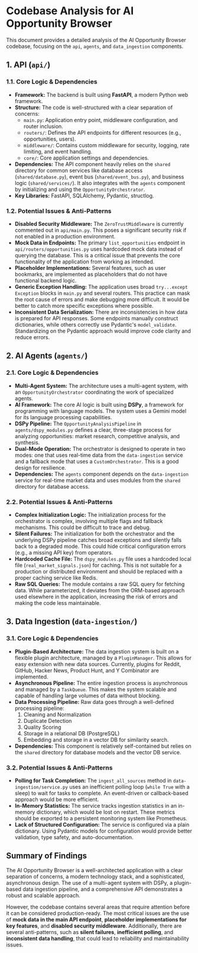 # Codebase Analysis for AI Opportunity Browser

This document provides a detailed analysis of the AI Opportunity Browser codebase, focusing on the `api`, `agents`, and `data_ingestion` components.

## 1. API (`api/`)

### 1.1. Core Logic & Dependencies

*   **Framework:** The backend is built using **FastAPI**, a modern Python web framework.
*   **Structure:** The code is well-structured with a clear separation of concerns:
    *   `main.py`: Application entry point, middleware configuration, and router inclusion.
    *   `routers/`: Defines the API endpoints for different resources (e.g., opportunities, users).
    *   `middleware/`: Contains custom middleware for security, logging, rate limiting, and event handling.
    *   `core/`: Core application settings and dependencies.
*   **Dependencies:** The API component heavily relies on the `shared` directory for common services like database access (`shared/database.py`), event bus (`shared/event_bus.py`), and business logic (`shared/services/`). It also integrates with the `agents` component by initializing and using the `OpportunityOrchestrator`.
*   **Key Libraries:** FastAPI, SQLAlchemy, Pydantic, structlog.

### 1.2. Potential Issues & Anti-Patterns

*   **Disabled Security Middleware:** The `ZeroTrustMiddleware` is currently commented out in `api/main.py`. This poses a significant security risk if not enabled in a production environment.
*   **Mock Data in Endpoints:** The primary `list_opportunities` endpoint in `api/routers/opportunities.py` uses hardcoded mock data instead of querying the database. This is a critical issue that prevents the core functionality of the application from working as intended.
*   **Placeholder Implementations:** Several features, such as user bookmarks, are implemented as placeholders that do not have functional backend logic.
*   **Generic Exception Handling:** The application uses broad `try...except Exception` blocks in `main.py` and several routers. This practice can mask the root cause of errors and make debugging more difficult. It would be better to catch more specific exceptions where possible.
*   **Inconsistent Data Serialization:** There are inconsistencies in how data is prepared for API responses. Some endpoints manually construct dictionaries, while others correctly use Pydantic's `model_validate`. Standardizing on the Pydantic approach would improve code clarity and reduce errors.

## 2. AI Agents (`agents/`)

### 2.1. Core Logic & Dependencies

*   **Multi-Agent System:** The architecture uses a multi-agent system, with an `OpportunityOrchestrator` coordinating the work of specialized agents.
*   **AI Framework:** The core AI logic is built using **DSPy**, a framework for programming with language models. The system uses a Gemini model for its language processing capabilities.
*   **DSPy Pipeline:** The `OpportunityAnalysisPipeline` in `agents/dspy_modules.py` defines a clear, three-stage process for analyzing opportunities: market research, competitive analysis, and synthesis.
*   **Dual-Mode Operation:** The orchestrator is designed to operate in two modes: one that uses real-time data from the `data-ingestion` service and a fallback mode that uses a `CustomOrchestrator`. This is a good design for resilience.
*   **Dependencies:** The `agents` component depends on the `data-ingestion` service for real-time market data and uses modules from the `shared` directory for database access.

### 2.2. Potential Issues & Anti-Patterns

*   **Complex Initialization Logic:** The initialization process for the orchestrator is complex, involving multiple flags and fallback mechanisms. This could be difficult to trace and debug.
*   **Silent Failures:** The initialization for both the orchestrator and the underlying DSPy pipeline catches broad exceptions and silently falls back to a degraded mode. This could hide critical configuration errors (e.g., a missing API key) from operators.
*   **Hardcoded Cache File:** The `dspy_modules.py` file uses a hardcoded local file (`real_market_signals.json`) for caching. This is not suitable for a production or distributed environment and should be replaced with a proper caching service like Redis.
*   **Raw SQL Queries:** The module contains a raw SQL query for fetching data. While parameterized, it deviates from the ORM-based approach used elsewhere in the application, increasing the risk of errors and making the code less maintainable.

## 3. Data Ingestion (`data-ingestion/`)

### 3.1. Core Logic & Dependencies

*   **Plugin-Based Architecture:** The data ingestion system is built on a flexible plugin architecture, managed by a `PluginManager`. This allows for easy extension with new data sources. Currently, plugins for Reddit, GitHub, Hacker News, Product Hunt, and Y Combinator are implemented.
*   **Asynchronous Pipeline:** The entire ingestion process is asynchronous and managed by a `TaskQueue`. This makes the system scalable and capable of handling large volumes of data without blocking.
*   **Data Processing Pipeline:** Raw data goes through a well-defined processing pipeline:
    1.  Cleaning and Normalization
    2.  Duplicate Detection
    3.  Quality Scoring
    4.  Storage in a relational DB (PostgreSQL)
    5.  Embedding and storage in a vector DB for similarity search.
*   **Dependencies:** This component is relatively self-contained but relies on the `shared` directory for database models and the vector DB service.

### 3.2. Potential Issues & Anti-Patterns

*   **Polling for Task Completion:** The `ingest_all_sources` method in `data-ingestion/service.py` uses an inefficient polling loop (`while True` with a sleep) to wait for tasks to complete. An event-driven or callback-based approach would be more efficient.
*   **In-Memory Statistics:** The service tracks ingestion statistics in an in-memory dictionary, which would be lost on restart. These metrics should be exported to a persistent monitoring system like Prometheus.
*   **Lack of Structured Configuration:** The service is configured via a plain dictionary. Using Pydantic models for configuration would provide better validation, type safety, and auto-documentation.

## Summary of Findings

The AI Opportunity Browser is a well-architected application with a clear separation of concerns, a modern technology stack, and a sophisticated, asynchronous design. The use of a multi-agent system with DSPy, a plugin-based data ingestion pipeline, and a comprehensive API demonstrates a robust and scalable approach.

However, the codebase contains several areas that require attention before it can be considered production-ready. The most critical issues are the use of **mock data in the main API endpoint**, **placeholder implementations for key features**, and **disabled security middleware**. Additionally, there are several anti-patterns, such as **silent failures**, **inefficient polling**, and **inconsistent data handling**, that could lead to reliability and maintainability issues.